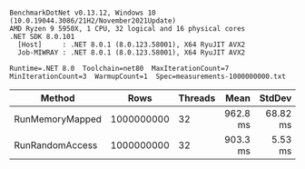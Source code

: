 ```

BenchmarkDotNet v0.13.12, Windows 10 (10.0.19044.3086/21H2/November2021Update)
AMD Ryzen 9 5950X, 1 CPU, 32 logical and 16 physical cores
.NET SDK 8.0.101
  [Host]     : .NET 8.0.1 (8.0.123.58001), X64 RyuJIT AVX2
  Job-MIWRAY : .NET 8.0.1 (8.0.123.58001), X64 RyuJIT AVX2

Runtime=.NET 8.0  Toolchain=net80  MaxIterationCount=7  
MinIterationCount=3  WarmupCount=1  Spec=measurements-1000000000.txt  

```
| Method          | Rows       | Threads | Mean     | StdDev   | MB    | MB/s    | ns/row | Allocated |
|---------------- |----------- |-------- |---------:|---------:|------:|--------:|-------:|----------:|
| RunMemoryMapped | 1000000000 | 32      | 962.8 ms | 68.82 ms | 13156 | 13664.9 |    1.0 | 110.51 KB |
| RunRandomAccess | 1000000000 | 32      | 903.3 ms |  5.53 ms | 13156 | 14564.3 |    0.9 | 112.02 KB |
